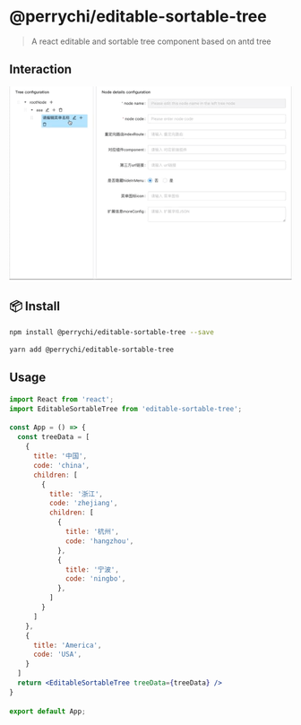 # @perrychi/editable-sortable-tree
>A react editable and sortable tree component based on antd tree

## Interaction

<!-- <div>
  <video width="800" autoplay>
    <source src="image/demo.mov">
  </video>
</div> -->

![demo demo](./image/interaction.gif)

## 📦 Install

```bash
npm install @perrychi/editable-sortable-tree --save
```

```bash
yarn add @perrychi/editable-sortable-tree
```
## Usage

```jsx
import React from 'react';
import EditableSortableTree from 'editable-sortable-tree';

const App = () => {
  const treeData = [
    {
      title: '中国',
      code: 'china',
      children: [
        {
          title: '浙江',
          code: 'zhejiang',
          children: [
            {
              title: '杭州',
              code: 'hangzhou',
            },
            {
              title: '宁波',
              code: 'ningbo',
            },
          ]
        }
      ]
    },
    {
      title: 'America',
      code: 'USA',
    }
  ]
  return <EditableSortableTree treeData={treeData} />
}

export default App;
```
